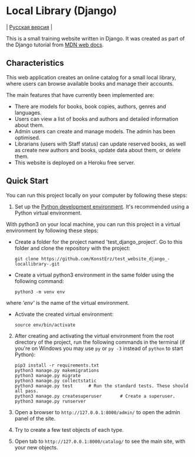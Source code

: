 # Local Library (Django)

| [Русская версия](https://github.com/KonstErz/test_website_django_-locallibrary-/blob/master/README.ru.md) |

This is a small training website written in Django.
It was created as part of the Django tutorial from [MDN web docs](https://developer.mozilla.org/en-US/docs/Learn/Server-side/Django).


## Characteristics

This web application creates an online catalog for a small local library, where users can browse available books and manage their accounts.

The main features that have currently been implemented are:

+ There are models for books, book copies, authors, genres and languages.
+ Users can view a list of books and authors and detailed information about them.
+ Admin users can create and manage models. The admin has been optimised.
+ Librarians (users with Staff status) can update reserved books, as well as create new authors and books, update data about them, or delete them.
+ This website is deployed on a Heroku free server.

## Quick Start

You can run this project locally on your computer by following these steps:

1. Set up the [Python development environment](https://developer.mozilla.org/en-US/docs/Learn/Server-side/Django/development_environment). It's recommended using a Python virtual environment.  

With python3 on your local machine, you can run this project in a virtual environment by following these steps:  

+ Create a folder for the project named 'test_django_project'. Go to this folder and clone the repository with the project:

    ```
    git clone https://github.com/KonstErz/test_website_django_-locallibrary-.git
    ```

+ Create a virtual python3 environment in the same folder using the following command:

    ```
    python3 -m venv env
    ```

where *'env'* is the name of the virtual environment.

+ Activate the created virtual environment:

    ```
    source env/bin/activate
    ```

2. After creating and activating the virtual environment from the root directory of the project, run the following commands in the terminal (if you're on Windows you may use `py` or `py -3` instead of `python` to start Python):

    ```
    pip3 install -r requirements.txt
    python3 manage.py makemigrations
    python3 manage.py migrate
    python3 manage.py collectstatic
    python3 manage.py test      # Run the standard tests. These should all pass.
    python3 manage.py createsuperuser       # Create a superuser.
    python3 manage.py runserver
    ```

3. Open a browser to `http://127.0.0.1:8000/admin/` to open the admin panel of the site.
4. Try to create a few test objects of each type.
5. Open tab to `http://127.0.0.1:8000/catalog/` to see the main site, with your new objects.
